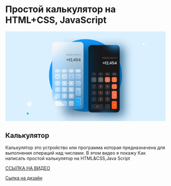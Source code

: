 # Простой калькулятор на HTML+CSS, JavaScript 

[![Header](https://github.com/TRETYAKweb/Calculator/blob/main/images/readme-images/intro.jpg)](https://www.youtube.com/watch?v=Vs6jlLP_mRw)

## Калькулятор

<p>Калькулятор это устройство или программа которая предназначена для выполнения операций над числами. В этом видео я покажу Как написать простой калькулятор на HTML&CSS,Java Script</p>

[ССЫЛКА НА ВИДЕО](https://www.youtube.com/watch?v=Vs6jlLP_mRw&t=16s)

[Cылка на дизайн](https://www.figma.com/file/VuTYkEf2rMRN1pHRxN3OKd/Calculator-App-Ui-Design-Download-Free-(Community)?node-id=65%3A0)

